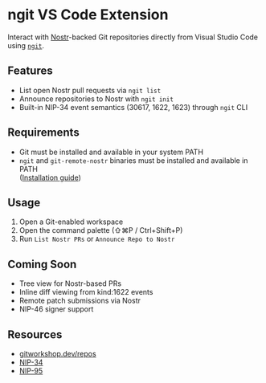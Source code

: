 # ngit VS Code Extension

Interact with [Nostr](https://github.com/nostr-protocol/nostr)-backed Git repositories directly from Visual Studio Code using [`ngit`](https://gitworkshop.dev/ngit).

## Features

- List open Nostr pull requests via `ngit list`
- Announce repositories to Nostr with `ngit init`
- Built-in NIP-34 event semantics (30617, 1622, 1623) through `ngit` CLI

## Requirements

- Git must be installed and available in your system PATH
- `ngit` and `git-remote-nostr` binaries must be installed and available in PATH  
  ([Installation guide](https://gitworkshop.dev/ngit))

## Usage

1. Open a Git-enabled workspace
2. Open the command palette (⇧⌘P / Ctrl+Shift+P)
3. Run `List Nostr PRs` or `Announce Repo to Nostr`

## Coming Soon

- Tree view for Nostr-based PRs
- Inline diff viewing from kind:1622 events
- Remote patch submissions via Nostr
- NIP-46 signer support

## Resources

- [gitworkshop.dev/repos](https://gitworkshop.dev/repos)
- [NIP-34](https://github.com/nostr-protocol/nips/blob/master/34.md)
- [NIP-95](https://github.com/nostr-protocol/nips/blob/master/95.md)
